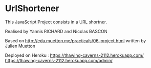 # UrlShortener
This JavaScript Project consists in a URL shortner.

Realised by Yannis RICHARD and Nicolas BASCON

Based on http://edu.muetton.me/practicals/06-project.html written by Julien Muetton

Deployed on Heroku : https://thawing-caverns-2112.herokuapp.com/
					 https://thawing-caverns-2112.herokuapp.com/admin/

